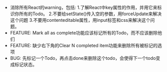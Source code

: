 * 消除所有React的warning，包括: 
 1.了解React中key属性的作用，并用它来标识你所有的Todo。
 2.不要给setState()传入空的参数，用forceUpdate来解决这个问题
 3.不要用contenteditable属性，用input标签和css来解决这个问题。
* FEATURE: Mark all as complete功能应该标记所有的Todo，而不应该删除他们
* FEATURE: 缺少右下角的Clear N completed item功能来删除所有被标记的选项
* BUG: 先标记一个Todo，再点击done来删除这个todo，会使得下一个todo变成标记状态。
